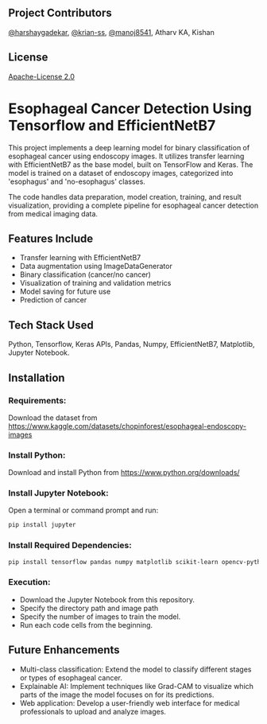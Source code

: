 
## Project Contributors

[@harshaygadekar](https://www.github.com/harshaygadekar),
[@krian-ss](https://www.github.com/krian-ss), [@manoj8541](https://www.github.com/manoj8541), Atharv KA, Kishan



## License

[Apache-License 2.0](https://www.apache.org/licenses/LICENSE-2.0)


# Esophageal Cancer Detection Using Tensorflow and EfficientNetB7

This project implements a deep learning model for binary classification of esophageal cancer using endoscopy images. It utilizes transfer learning with EfficientNetB7 as the base model, built on TensorFlow and Keras. The model is trained on a dataset of endoscopy images, categorized into 'esophagus' and 'no-esophagus' classes.

The code handles data preparation, model creation, training, and result visualization, providing a complete pipeline for esophageal cancer detection from medical imaging data.

## Features Include


- Transfer learning with EfficientNetB7
- Data augmentation using ImageDataGenerator
- Binary classification (cancer/no cancer)
- Visualization of training and validation metrics
- Model saving for future use
- Prediction of cancer
  

## Tech Stack Used

Python, Tensorflow, Keras APIs, Pandas, Numpy, EfficientNetB7, Matplotlib, Jupyter Notebook.


## Installation

### Requirements:

Download the dataset from https://www.kaggle.com/datasets/chopinforest/esophageal-endoscopy-images

### Install Python: 
Download and install Python from https://www.python.org/downloads/

### Install Jupyter Notebook:
Open a terminal or command prompt and run:

```bash
pip install jupyter
```

### Install Required Dependencies:

```bash
pip install tensorflow pandas numpy matplotlib scikit-learn opencv-python
```


### Execution:

- Download the Jupyter Notebook from this repository.
- Specify the directory path and image path
- Specify the number of images to train the model.
- Run each code cells from the beginning.
  

## Future Enhancements

- Multi-class classification: Extend the model to classify different stages or types of esophageal cancer.
- Explainable AI: Implement techniques like Grad-CAM to visualize which parts of the image the model focuses on for its predictions.
- Web application: Develop a user-friendly web interface for medical professionals to upload and analyze images.



